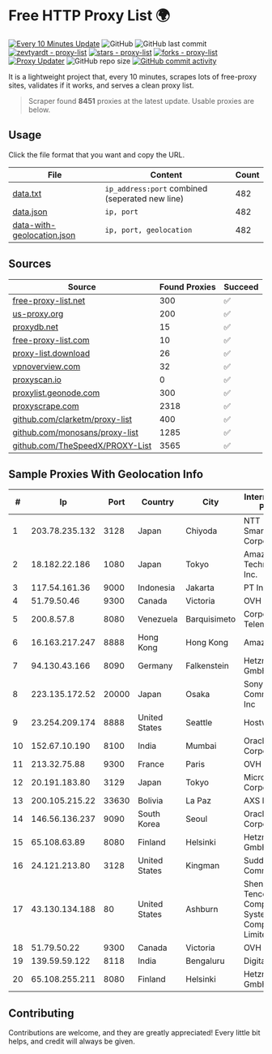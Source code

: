 
# Free HTTP Proxy List 🌍

[![Every 10 Minutes Update](https://github.com/mertguvencli/http-proxy-list/actions/workflows/main.yml/badge.svg?branch=main)](https://github.com/mertguvencli/http-proxy-list/actions/workflows/main.yml)
![GitHub](https://img.shields.io/github/license/mertguvencli/http-proxy-list)
![GitHub last commit](https://img.shields.io/github/last-commit/mertguvencli/http-proxy-list)
[![zevtyardt - proxy-list](https://img.shields.io/static/v1?label=zevtyardt&message=proxy-list&color=blue&logo=github)](https://github.com/zevtyardt/proxy-list "Go to GitHub repo")
[![stars - proxy-list](https://img.shields.io/github/stars/zevtyardt/proxy-list?style=social)](https://github.com/zevtyardt/proxy-list)
[![forks - proxy-list](https://img.shields.io/github/forks/zevtyardt/proxy-list?style=social)](https://github.com/zevtyardt/proxy-list)
[![Proxy Updater](https://github.com/zevtyardt/proxy-list/workflows/Proxy%20Updater/badge.svg)](https://github.com/zevtyardt/proxy-list/actions?query=workflow:"Proxy+Updater")
![GitHub repo size](https://img.shields.io/github/repo-size/zevtyardt/proxy-list)
[![GitHub commit activity](https://img.shields.io/github/commit-activity/m/zevtyardt/proxy-list?logo=commits)](https://github.com/zevtyardt/proxy-list/commits/main)

It is a lightweight project that, every 10 minutes, scrapes lots of free-proxy sites, validates if it works, and serves a clean proxy list.

> Scraper found **8451** proxies at the latest update. Usable proxies are below.

## Usage

Click the file format that you want and copy the URL.

|File|Content|Count|
|----|-------|-----|
|[data.txt](https://raw.githubusercontent.com/mertguvencli/http-proxy-list/main/proxy-list/data.txt)|`ip_address:port` combined (seperated new line)|482|
|[data.json](https://raw.githubusercontent.com/mertguvencli/http-proxy-list/main/proxy-list/data.json)|`ip, port`|482|
|[data-with-geolocation.json](https://raw.githubusercontent.com/mertguvencli/http-proxy-list/main/proxy-list/data-with-geolocation.json)|`ip, port, geolocation`|482|

## Sources

|Source|Found Proxies|Succeed|
|------|-------------|-------|
|[free-proxy-list.net](https://free-proxy-list.net)|300|✅|
|[us-proxy.org](https://www.us-proxy.org)|200|✅|
|[proxydb.net](http://proxydb.net)|15|✅|
|[free-proxy-list.com](https://free-proxy-list.com/?page=&port=&type%5B%5D=http&type%5B%5D=https&up_time=0&search=Search)|10|✅|
|[proxy-list.download](https://www.proxy-list.download/HTTP)|26|✅|
|[vpnoverview.com](https://vpnoverview.com/privacy/anonymous-browsing/free-proxy-servers)|32|✅|
|[proxyscan.io](https://www.proxyscan.io)|0|✅|
|[proxylist.geonode.com](https://proxylist.geonode.com/api/proxy-list?limit=300&page=1&sort_by=lastChecked&sort_type=desc&protocols=http,https)|300|✅|
|[proxyscrape.com](https://api.proxyscrape.com/v2/?request=displayproxies&protocol=http&timeout=10000&country=all&ssl=all&anonymity=all)|2318|✅|
|[github.com/clarketm/proxy-list](https://raw.githubusercontent.com/clarketm/proxy-list/master/proxy-list-raw.txt)|400|✅|
|[github.com/monosans/proxy-list](https://raw.githubusercontent.com/monosans/proxy-list/main/proxies/http.txt)|1285|✅|
|[github.com/TheSpeedX/PROXY-List](https://raw.githubusercontent.com/TheSpeedX/PROXY-List/master/http.txt)|3565|✅|


## Sample Proxies With Geolocation Info

|#|Ip|Port|Country|City|Internet Service Provider|
|-|--|----|-------|----|-------------------------|
|1|203.78.235.132|3128|Japan|Chiyoda|NTT SmartConnect Corporation|
|2|18.182.22.186|1080|Japan|Tokyo|Amazon Technologies Inc.|
|3|117.54.161.36|9000|Indonesia|Jakarta|PT IndoInternet|
|4|51.79.50.46|9300|Canada|Victoria|OVH SAS|
|5|200.8.57.8|8080|Venezuela|Barquisimeto|Corporación Telemic C.A.|
|6|16.163.217.247|8888|Hong Kong|Hong Kong|Amazon.com|
|7|94.130.43.166|8090|Germany|Falkenstein|Hetzner Online GmbH|
|8|223.135.172.52|20000|Japan|Osaka|Sony Network Communications Inc|
|9|23.254.209.174|8888|United States|Seattle|Hostwinds LLC.|
|10|152.67.10.190|8100|India|Mumbai|Oracle Corporation|
|11|213.32.75.88|9300|France|Paris|OVH SAS|
|12|20.191.183.80|3129|Japan|Tokyo|Microsoft Corporation|
|13|200.105.215.22|33630|Bolivia|La Paz|AXS Bolivia S. A.|
|14|146.56.136.237|9090|South Korea|Seoul|Oracle Corporation|
|15|65.108.63.89|8080|Finland|Helsinki|Hetzner Online GmbH|
|16|24.121.213.80|3128|United States|Kingman|Suddenlink Communications|
|17|43.130.134.188|80|United States|Ashburn|Shenzhen Tencent Computer Systems Company Limited|
|18|51.79.50.22|9300|Canada|Victoria|OVH SAS|
|19|139.59.59.122|8118|India|Bengaluru|DigitalOcean|
|20|65.108.255.211|8080|Finland|Helsinki|Hetzner Online GmbH|



## Contributing

Contributions are welcome, and they are greatly appreciated! Every
little bit helps, and credit will always be given.

